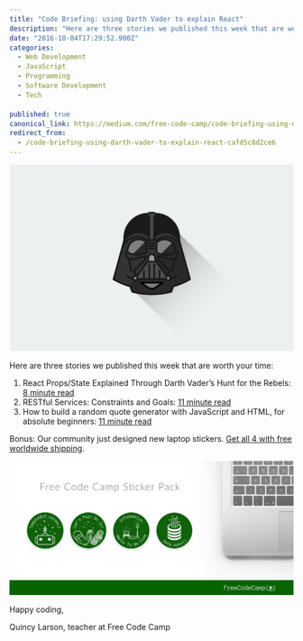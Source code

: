 ```yaml
---
title: "Code Briefing: using Darth Vader to explain React"
description: "Here are three stories we published this week that are worth your time: “Code Briefing: using Darth Vader to explain React” is published by Quincy Larson in freeCodeCamp.org"
date: "2016-10-04T17:29:52.900Z"
categories: 
  - Web Development
  - JavaScript
  - Programming
  - Software Development
  - Tech

published: true
canonical_link: https://medium.com/free-code-camp/code-briefing-using-darth-vader-to-explain-react-cafd5c8d2ce6
redirect_from:
  - /code-briefing-using-darth-vader-to-explain-react-cafd5c8d2ce6
---
```


![](./asset-1.png)

Here are three stories we published this week that are worth your time:

1.  React Props/State Explained Through Darth Vader’s Hunt for the Rebels: [8 minute read](http://bit.ly/2dBPYDY)
2.  RESTful Services: Constraints and Goals: [11 minute read](http://bit.ly/2dHgGsa)
3.  How to build a random quote generator with JavaScript and HTML, for absolute beginners: [11 minute read](http://bit.ly/2dp31ea)

Bonus: Our community just designed new laptop stickers. [Get all 4 with free worldwide shipping](http://bit.ly/2cGNEx2).

![](./asset-2.jpeg)

Happy coding,

Quincy Larson, teacher at Free Code Camp
